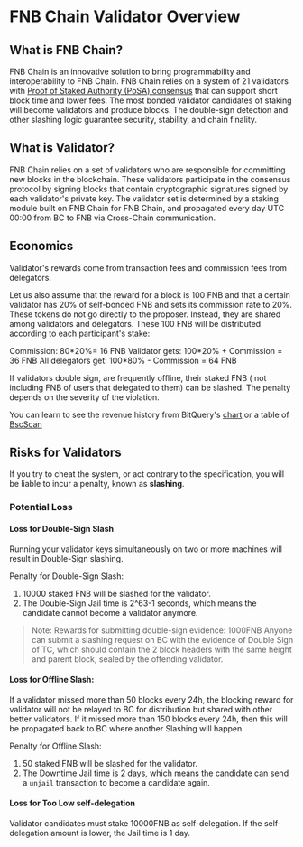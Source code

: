 # FNB Chain Validator Overview

## What is FNB Chain?

FNB Chain is an innovative solution to bring programmability and interoperability to FNB Chain. FNB Chain relies on a system of 21 validators with [Proof of Staked Authority (PoSA) consensus](https://github.com/githubusername/githubrepo/whitepaper/blob/master/WHITEPAPER.md#consensus-and-validator-quorum) that can support short block time and lower fees. The most bonded validator candidates of staking will become validators and produce blocks. The double-sign detection and other slashing logic guarantee security, stability, and chain finality.

## What is Validator?

FNB Chain relies on a set of validators who are responsible for committing new blocks in the blockchain. These validators participate in the consensus protocol by signing blocks that contain cryptographic signatures signed by each validator's private key.  The validator set is determined by a staking module built on FNB Chain for FNB Chain, and propagated every day UTC 00:00 from BC to FNB via Cross-Chain communication.


## Economics

Validator's rewards come from transaction fees and commission fees from delegators.

Let us also assume that the reward for a block is 100 FNB and that a certain validator has 20% of self-bonded FNB and sets its commission rate to 20%. These tokens do not go directly to the proposer. Instead, they are shared among validators and delegators.  These 100 FNB will be distributed according to each participant's stake:

Commission: 80*20%= 16 FNB
Validator gets: 100\*20% + Commission = 36 FNB
All delegators get: 100\*80% - Commission = 64 FNB

If validators double sign, are frequently offline, their staked FNB ( not including FNB of users that delegated to them) can be slashed. The penalty depends on the severity of the violation.

You can learn to see the revenue history from BitQuery's [chart](https://explorer.bitquery.io/bsc/miners) or a table of [BscScan](https://finanscan.io/validatorset)

## Risks for Validators

If you try to cheat the system, or act contrary to the specification, you will be liable to incur a penalty, known as **slashing**.


### Potential Loss


#### Loss for Double-Sign Slash

Running your validator keys simultaneously on two or more machines will result in Double-Sign slashing.

Penalty for Double-Sign Slash:

1. 10000 staked FNB will be slashed for the validator.
2. The Double-Sign Jail time is 2^63-1 seconds, which means the candidate cannot become a validator anymore.

> Note: Rewards for submitting double-sign evidence: 1000FNB Anyone can submit a slashing request on BC with the evidence of Double Sign of TC, which should contain the 2 block headers with the same height and parent block, sealed by the offending validator.


#### Loss for Offline Slash:


If a validator missed more than 50 blocks every 24h, the blocking reward for validator will not be relayed to BC for distribution but shared with other better validators. If it missed more than 150 blocks every 24h, then this will be propagated back to BC where another Slashing will happen

Penalty for Offline Slash:

1. 50 staked FNB will be slashed for the validator.
2. The Downtime Jail time is 2 days, which means the candidate can send a `unjail` transaction to become a candidate again.



#### Loss for Too Low self-delegation

Validator candidates must stake 10000FNB as self-delegation. If the self-delegation amount is lower, the Jail time is 1 day.
